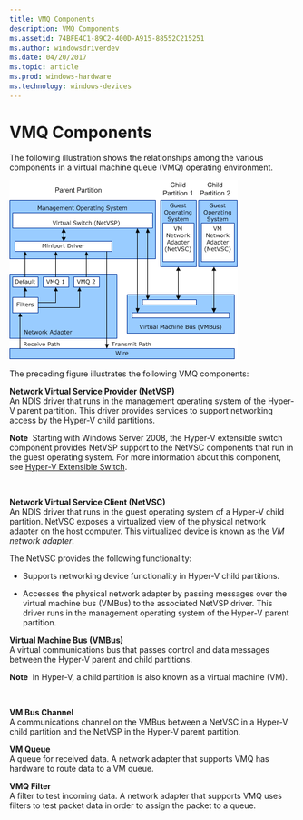```yaml
---
title: VMQ Components
description: VMQ Components
ms.assetid: 74BFE4C1-89C2-400D-A915-88552C215251
ms.author: windowsdriverdev
ms.date: 04/20/2017
ms.topic: article
ms.prod: windows-hardware
ms.technology: windows-devices
---
```


# VMQ Components





The following illustration shows the relationships among the various components in a virtual machine queue (VMQ) operating environment.

![vmq components](images/vmqarch.png)

The preceding figure illustrates the following VMQ components:

<a href="" id="--------network-virtual-service-provider--netvsp-"></a> **Network Virtual Service Provider (NetVSP)**  
An NDIS driver that runs in the management operating system of the Hyper-V parent partition. This driver provides services to support networking access by the Hyper-V child partitions.

**Note**  Starting with Windows Server 2008, the Hyper-V extensible switch component provides NetVSP support to the NetVSC components that run in the guest operating system. For more information about this component, see [Hyper-V Extensible Switch](hyper-v-extensible-switch.md).

 

<a href="" id="network-virtual-service-client--netvsc-"></a>**Network Virtual Service Client (NetVSC)**  
An NDIS driver that runs in the guest operating system of a Hyper-V child partition. NetVSC exposes a virtualized view of the physical network adapter on the host computer. This virtualized device is known as the *VM network adapter*.

The NetVSC provides the following functionality:

-   Supports networking device functionality in Hyper-V child partitions.

-   Accesses the physical network adapter by passing messages over the virtual machine bus (VMBus) to the associated NetVSP driver. This driver runs in the management operating system of the Hyper-V parent partition.

<a href="" id="--------virtual-machine-bus--------vmbus-"></a> **Virtual Machine Bus (VMBus)**  
A virtual communications bus that passes control and data messages between the Hyper-V parent and child partitions.

**Note**  In Hyper-V, a child partition is also known as a virtual machine (VM).

 

<a href="" id="vm-bus-channel"></a>**VM Bus Channel**  
A communications channel on the VMBus between a NetVSC in a Hyper-V child partition and the NetVSP in the Hyper-V parent partition.

<a href="" id="vm-queue"></a>**VM Queue**  
A queue for received data. A network adapter that supports VMQ has hardware to route data to a VM queue.

<a href="" id="vmq-filter"></a>**VMQ Filter**  
A filter to test incoming data. A network adapter that supports VMQ uses filters to test packet data in order to assign the packet to a queue.

 

 





